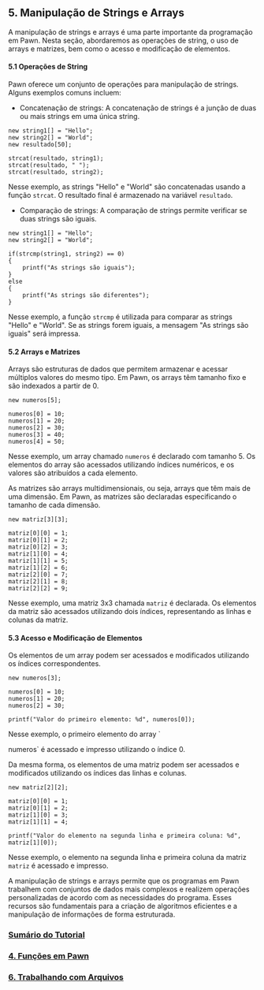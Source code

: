 ## 5. Manipulação de Strings e Arrays

A manipulação de strings e arrays é uma parte importante da programação em Pawn. Nesta seção, abordaremos as operações de string, o uso de arrays e matrizes, bem como o acesso e modificação de elementos.

#### 5.1 Operações de String

Pawn oferece um conjunto de operações para manipulação de strings. Alguns exemplos comuns incluem:

- Concatenação de strings:
A concatenação de strings é a junção de duas ou mais strings em uma única string.

```pawn
new string1[] = "Hello";
new string2[] = "World";
new resultado[50];

strcat(resultado, string1);
strcat(resultado, " ");
strcat(resultado, string2);
```

Nesse exemplo, as strings "Hello" e "World" são concatenadas usando a função `strcat`. O resultado final é armazenado na variável `resultado`.

- Comparação de strings:
A comparação de strings permite verificar se duas strings são iguais.

```pawn
new string1[] = "Hello";
new string2[] = "World";

if(strcmp(string1, string2) == 0)
{
	printf("As strings são iguais");
}
else
{
	printf("As strings são diferentes");
}
```

Nesse exemplo, a função `strcmp` é utilizada para comparar as strings "Hello" e "World". Se as strings forem iguais, a mensagem "As strings são iguais" será impressa.

#### 5.2 Arrays e Matrizes

Arrays são estruturas de dados que permitem armazenar e acessar múltiplos valores do mesmo tipo. Em Pawn, os arrays têm tamanho fixo e são indexados a partir de 0.

```pawn
new numeros[5];

numeros[0] = 10;
numeros[1] = 20;
numeros[2] = 30;
numeros[3] = 40;
numeros[4] = 50;
```

Nesse exemplo, um array chamado `numeros` é declarado com tamanho 5. Os elementos do array são acessados utilizando índices numéricos, e os valores são atribuídos a cada elemento.

As matrizes são arrays multidimensionais, ou seja, arrays que têm mais de uma dimensão. Em Pawn, as matrizes são declaradas especificando o tamanho de cada dimensão.

```pawn
new matriz[3][3];

matriz[0][0] = 1;
matriz[0][1] = 2;
matriz[0][2] = 3;
matriz[1][0] = 4;
matriz[1][1] = 5;
matriz[1][2] = 6;
matriz[2][0] = 7;
matriz[2][1] = 8;
matriz[2][2] = 9;
```

Nesse exemplo, uma matriz 3x3 chamada `matriz` é declarada. Os elementos da matriz são acessados utilizando dois índices, representando as linhas e colunas da matriz.

#### 5.3 Acesso e Modificação de Elementos

Os elementos de um array podem ser acessados e modificados utilizando os índices correspondentes.

```pawn
new numeros[3];

numeros[0] = 10;
numeros[1] = 20;
numeros[2] = 30;

printf("Valor do primeiro elemento: %d", numeros[0]);
```

Nesse exemplo, o primeiro elemento do array `

numeros` é acessado e impresso utilizando o índice 0.

Da mesma forma, os elementos de uma matriz podem ser acessados e modificados utilizando os índices das linhas e colunas.

```pawn
new matriz[2][2];

matriz[0][0] = 1;
matriz[0][1] = 2;
matriz[1][0] = 3;
matriz[1][1] = 4;

printf("Valor do elemento na segunda linha e primeira coluna: %d", matriz[1][0]);
```

Nesse exemplo, o elemento na segunda linha e primeira coluna da matriz `matriz` é acessado e impresso.

A manipulação de strings e arrays permite que os programas em Pawn trabalhem com conjuntos de dados mais complexos e realizem operações personalizadas de acordo com as necessidades do programa. Esses recursos são fundamentais para a criação de algoritmos eficientes e a manipulação de informações de forma estruturada.

### [Sumário do Tutorial](https://github.com/device-black/pawn-tutorial/)
### [4. Funções em Pawn](https://github.com/device-black/pawn-tutorial/)
### [6. Trabalhando com Arquivos](https://github.com/device-black/pawn-tutorial/)